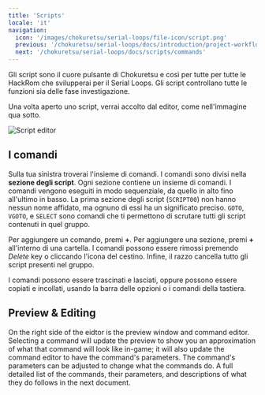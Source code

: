 ```yaml
---
title: 'Scripts'
locale: 'it'
navigation:
  icon: '/images/chokuretsu/serial-loops/file-icon/script.png'
  previous: '/chokuretsu/serial-loops/docs/introduction/project-workflow'
  next: '/chokuretsu/serial-loops/docs/scripts/commands'
---
```


Gli script sono il cuore pulsante di Chokuretsu e così per tutte per tutte le HackRom che svilupperai per il Serial Loops.
Gli script controllano tutte le funzioni sia delle fase investigazione.

Una volta aperto uno script, verrai accolto dal editor, come nell'immagine qua sotto.

![Script editor](/images/chokuretsu/serial-loops/script-editor.png)

## I comandi
Sulla tua sinistra troverai l'insieme di comandi. I comandi sono divisi nella **sezione degli script**. Ogni sezione contiene un insieme di comandi. I comandi
vengono eseguiti in modo sequenziale, da quello in alto fino all'ultimo in basso. La prima sezione degli script (`SCRIPT00`) non hanno nessun nome affidato, ma ognuno di essi ha un significato preciso. `GOTO`, `VGOTO`, e `SELECT` sono comandi che ti permettono di scrutare tutti gli script contenuti in quel
gruppo.

Per aggiungere un comando, premi **+**. Per aggiungere una sezione, premi **+** all'interno di una cartella. I comandi possono essere rimossi premendo _Delete_ key o cliccando l'icona del cestino. Infine, il razzo cancella tutto gli script presenti nel gruppo.

I comandi possono essere trascinati e lasciati, oppure possono essere copiati e incollati, usando la barra delle opzioni o i comandi della tastiera.

## Preview & Editing
On the right side of the eidtor is the preview window and command editor. Selecting a command will update the preview to show you an approximation of what
that command will look like in-game; it will also update the command editor to have the command's parameters. The command's parameters can be adjusted to change what the commands do. A full detailed list of the commands, their parameters, and descriptions of what they do follows in the next document.